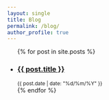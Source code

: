 ```yaml
---
layout: single
title: Blog
permalink: /blog/
author_profile: true
---
```


<ul class="post-list">
  {% for post in site.posts %}
    <li>
      <h3>
        <a href="{{ post.url | relative_url }}">
          {{ post.title }}
        </a>
      </h3>
      <small>{{ post.date | date: "%d/%m/%Y" }}</small>
    </li>
  {% endfor %}
</ul>
